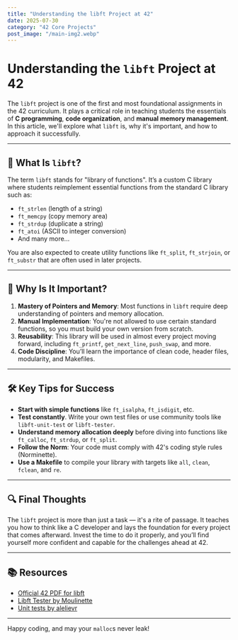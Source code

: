```yaml
---
title: "Understanding the libft Project at 42"
date: 2025-07-30
category: "42 Core Projects"
post_image: "/main-img2.webp"
---
```


# Understanding the `libft` Project at 42

The `libft` project is one of the first and most foundational assignments in the 42 curriculum. It plays a critical role in teaching students the essentials of **C programming**, **code organization**, and **manual memory management**. In this article, we'll explore what `libft` is, why it's important, and how to approach it successfully.

---

## 🧱 What Is `libft`?

The term `libft` stands for "library of functions". It’s a custom C library where students reimplement essential functions from the standard C library such as:

- `ft_strlen` (length of a string)
- `ft_memcpy` (copy memory area)
- `ft_strdup` (duplicate a string)
- `ft_atoi` (ASCII to integer conversion)
- And many more...

You are also expected to create utility functions like `ft_split`, `ft_strjoin`, or `ft_substr` that are often used in later projects.

---

## 🧠 Why Is It Important?

1. **Mastery of Pointers and Memory**: Most functions in `libft` require deep understanding of pointers and memory allocation.
2. **Manual Implementation**: You're not allowed to use certain standard functions, so you must build your own version from scratch.
3. **Reusability**: This library will be used in almost every project moving forward, including `ft_printf`, `get_next_line`, `push_swap`, and more.
4. **Code Discipline**: You’ll learn the importance of clean code, header files, modularity, and Makefiles.

---

## 🛠️ Key Tips for Success

- **Start with simple functions** like `ft_isalpha`, `ft_isdigit`, etc.
- **Test constantly**. Write your own test files or use community tools like `libft-unit-test` or `libft-tester`.
- **Understand memory allocation deeply** before diving into functions like `ft_calloc`, `ft_strdup`, or `ft_split`.
- **Follow the Norm**: Your code must comply with 42's coding style rules (Norminette).
- **Use a Makefile** to compile your library with targets like `all`, `clean`, `fclean`, and `re`.

---

## 🔍 Final Thoughts

The `libft` project is more than just a task — it's a rite of passage. It teaches you how to think like a C developer and lays the foundation for every project that comes afterward. Invest the time to do it properly, and you’ll find yourself more confident and capable for the challenges ahead at 42.

---

## 📚 Resources

- [Official 42 PDF for libft](https://github.com/42Paris/42cursus-libft)
- [Libft Tester by Moulinette](https://github.com/Tripouille/libftTester)
- [Unit tests by alelievr](https://github.com/alelievr/libft-unit-test)

---

Happy coding, and may your `malloc`s never leak!
